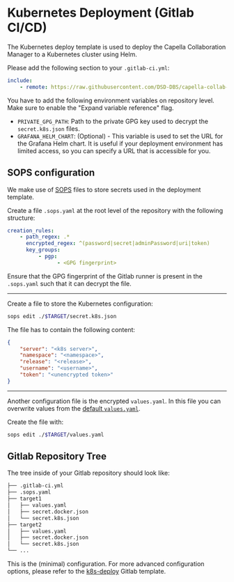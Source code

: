<!--
 ~ SPDX-FileCopyrightText: Copyright DB InfraGO AG and contributors
 ~ SPDX-License-Identifier: Apache-2.0
 -->

# Kubernetes Deployment (Gitlab CI/CD)

The Kubernetes deploy template is used to deploy the Capella Collaboration
Manager to a Kubernetes cluster using Helm.

Please add the following section to your `.gitlab-ci.yml`:

```yaml
include:
    - remote: https://raw.githubusercontent.com/DSD-DBS/capella-collab-manager/${CAPELLA_COLLABORATION_MANAGER_REVISION}/ci-templates/gitlab/k8s-deploy.yml
```

You have to add the following environment variables on repository level. Make
sure to enable the "Expand variable reference" flag.

- `PRIVATE_GPG_PATH`: Path to the private GPG key used to decrypt the
  `secret.k8s.json` files.
- `GRAFANA_HELM_CHART`: (Optional) - This variable is used to set the URL for
  the Grafana Helm chart. It is useful if your deployment environment has
  limited access, so you can specify a URL that is accessible for you.

## SOPS configuration

We make use of [SOPS](https://github.com/getsops/sops) files to store secrets
used in the deployment template.

Create a file `.sops.yaml` at the root level of the repository with the
following structure:

```yaml
creation_rules:
    - path_regex: .*
      encrypted_regex: ^(password|secret|adminPassword|uri|token)
      key_groups:
          - pgp:
                - <GPG fingerprint>
```

Ensure that the GPG fingerprint of the Gitlab runner is present in the
`.sops.yaml` such that it can decrypt the file.

---

Create a file to store the Kubernetes configuration:

```zsh
sops edit ./$TARGET/secret.k8s.json
```

The file has to contain the following content:

```json
{
    "server": "<k8s server>",
    "namespace": "<namespace>",
    "release": "<release>",
    "username": "<username>",
    "token": "<unencrypted token>"
}
```

---

Another configuration file is the encrypted `values.yaml`. In this file you can
overwrite values from the
[default `values.yaml`](https://github.com/DSD-DBS/capella-collab-manager/blob/main/helm/values.yaml).

Create the file with:

```zsh
sops edit ./$TARGET/values.yaml
```

## Gitlab Repository Tree

The tree inside of your Gitlab repository should look like:

```zsh
├── .gitlab-ci.yml
├── .sops.yaml
├── target1
│   ├── values.yaml
│   ├── secret.docker.json
│   └── secret.k8s.json
├── target2
│   ├── values.yaml
│   ├── secret.docker.json
│   └── secret.k8s.json
└── ...
```

This is the (minimal) configuration. For more advanced configuration options,
please refer to the
[k8s-deploy](https://github.com/DSD-DBS/capella-collab-manager/blob/main/ci-templates/gitlab/k8s-deploy.yml)
Gitlab template.

